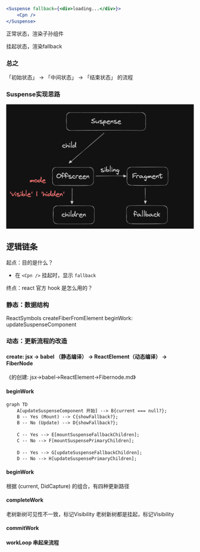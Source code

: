 ```jsx
<Suspense fallback={<div>loading...</div>}>
	<Cpn />
</Suspense>
```

正常状态，<Suspense/>渲染子孙组件

挂起状态，<Suspense/>渲染fallback

### 总之

「初始状态」 -> 「中间状态」 -> 「结束状态」 的流程

### Suspense实现思路

![alt text](image.png)

## 逻辑链条

起点：目的是什么？

- 在 `<Cpn />` 挂起时，显示 `fallback`

终点：react 官方 hook 是怎么用的？

### 静态：数据结构

ReactSymbols
createFiberFromElement
beginWork: updateSuspenseComponent

### 动态：更新流程的改造

#### create: jsx -> babel （静态编译） -> ReactElement（动态编译） -> FiberNode

《<Suspense>的创建: jsx->babel->ReactElement->Fibernode.md》

#### beginWork

```mermaid
graph TD
    A[updateSuspenseComponent 开始] --> B{current === null?};
    B -- Yes (Mount) --> C{showFallback?};
    B -- No (Update) --> D{showFallback?};

    C -- Yes --> E[mountSuspenseFallbackChildren];
    C -- No --> F[mountSuspensePrimaryChildren];

    D -- Yes --> G[updateSuspenseFallbackChildren];
    D -- No --> H[updateSuspensePrimaryChildren];

```

#### beginWork

根据 (current, DidCapture) 的组合，有四种更新路径

#### completeWork

老树新树可见性不一致，标记Visibility
老树新树都是挂起，标记Visibility

#### commitWork

#### workLoop 串起来流程
